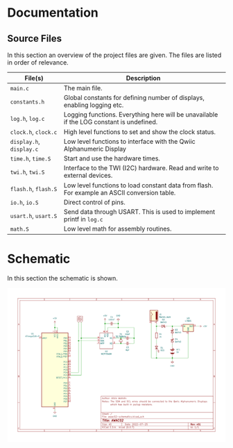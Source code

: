 # Documentation

## Source Files

In this section an overview of the project files are given.
The files are listed in order of relevance.

| File(s)                  | Description |
|--------------------------|-------------|
| `main.c`                 | The main file. |
| `constants.h`            | Global constants for defining number of displays, enabling logging etc. |
| `log.h`, `log.c`         | Logging functions. Everything here will be unavailable if the LOG constant is undefined. |
| `clock.h`, `clock.c`     | High level functions to set and show the clock status. |
| `display.h`, `display.c` | Low level functions to interface with the Qwiic Alphanumeric Display |
| `time.h`, `time.S`       | Start and use the hardware times. |
| `twi.h`, `twi.S`         | Interface to the TWI (I2C) hardware. Read and write to external devices. |
| `flash.h`, `flash.S`     | Low level functions to load constant data from flash. For example an ASCII conversion table. |
| `io.h`, `io.S`           | Direct control of pins. |
| `usart.h`, `usart.S`     | Send data through USART. This is used to implement printf in `log.c` |
| `math.S`                 | Low level math for assembly routines. |

# Schematic
In this section the schematic is shown.

![](hardware/AWAC02-v01.svg)
